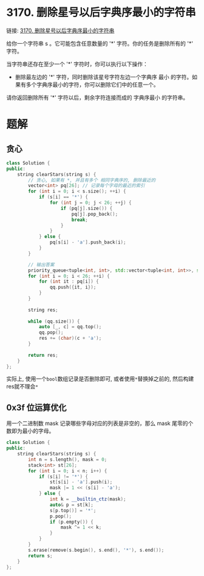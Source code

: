# 3170. 删除星号以后字典序最小的字符串
链接: [3170. 删除星号以后字典序最小的字符串](https://leetcode.cn/problems/lexicographically-minimum-string-after-removing-stars/)

给你一个字符串 s 。它可能包含任意数量的 '\*' 字符。你的任务是删除所有的 '*' 字符。

当字符串还存在至少一个 '*' 字符时，你可以执行以下操作：

- 删除最左边的 '*' 字符，同时删除该星号字符左边一个字典序 最小 的字符。如果有多个字典序最小的字符，你可以删除它们中的任意一个。

请你返回删除所有 '*' 字符以后，剩余字符连接而成的 字典序最小 的字符串。

# 题解
## 贪心

```C++
class Solution {
public:
    string clearStars(string s) {
        // 贪心, 如果有 *, 并且有多个 相同字典序的, 删除最近的
        vector<int> pq[26]; // 记录每个字母的最近的索引
        for (int i = 0; i < s.size(); ++i) {
            if (s[i] == '*') {
                for (int j = 0; j < 26; ++j) {
                    if (pq[j].size()) {
                        pq[j].pop_back();
                        break;
                    }
                }
            } else {
                pq[s[i] - 'a'].push_back(i);
            }
        }

    	// 输出答案
        priority_queue<tuple<int, int>, std::vector<tuple<int, int>>, std::greater<tuple<int, int>>> qq;
        for (int i = 0; i < 26; ++i) {
            for (int it : pq[i]) {
                qq.push({it, i});
            }
        }
        
        string res;
        
        while (qq.size()) {
            auto [_, c] = qq.top();
            qq.pop();
            res += (char)(c + 'a');
        }
        
        return res;
    }
};
```

实际上, 使用一个`bool`数组记录是否删除即可, 或者使用`*`替换掉之前的, 然后构建res就不理会`*`

## 0x3f 位运算优化

用一个二进制数 mask 记录哪些字母对应的列表是非空的，那么 mask 尾零的个数即为最小的字母。


```C++
class Solution {
public:
    string clearStars(string s) {
        int n = s.length(), mask = 0;
        stack<int> st[26];
        for (int i = 0; i < n; i++) {
            if (s[i] != '*') {
                st[s[i] - 'a'].push(i);
                mask |= 1 << (s[i] - 'a');
            } else {
                int k = __builtin_ctz(mask);
                auto& p = st[k];
                s[p.top()] = '*';
                p.pop();
                if (p.empty()) {
                    mask ^= 1 << k;
                }
            }
        }
        s.erase(remove(s.begin(), s.end(), '*'), s.end());
        return s;
    }
};
```
